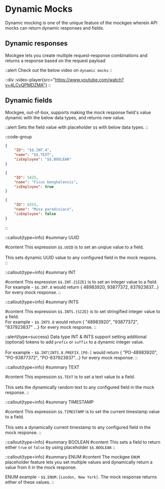 # Dynamic Mocks

Dynamic mocking is one of the unique feature of the mockgee wherein API mocks can return dynamic responses and fields.

## Dynamic responses

Mockgee lets you create multiple request-response combinations and returns a response based on the request payload

::alert
Check out the below video on `dynamic mocks`
::

::div
 :video-player{src="https://www.youtube.com/watch?v=4LCvQPMDZMA"}
::



## Dynamic fields

Mockgee, out-of-box, supports making the mock response field's value dynamic with the below data types, and  returns new value.

::alert
Sets the field value with placeholder `$$` with below data types.
::


::code-group
```json [Dynamic Fields]
{
    "ID": "$$.INT.4",
    "name": "$$.TEXT",
    "isEmployee": "$$.BOOLEAN"
}
```

```json [Response 1]
{
    "ID": 5425,
    "name": "Ficus benghalensis",
    "isEmployee": true
}
```

```json [Response 2]
{
    "ID": 6353,
    "name": "Musa paradisiaca",
    "isEmployee": false
}
```
::


::callout{type=info}
#summary
UUID

#content
This expression `$$.UUID` is to set an unqiue value to a field.
<br>
<br>
This sets dynamic UUID value to any configured field in the mock respons.
::

::callout{type=info}
#summary
INT

#content
This expression `$$.INT.{SIZE}` is to set an integer value to a field.
<br>
For example - `$$.INT.8` would return  { 48983920, 93877372, 837923837...} for every mock response.
::

::callout{type=info}
#summary
INTS

#content
This expression `$$.INTS.{SIZE}` is to set stringified integer value to a field. 
<br>
For example - `$$.INTS.8` would return  { "48983920", "93877372", "837923837" ...} for every mock response.
::

::alert{type=success}
Data type INT & INTS support setting additional (optional) tokens to add `prefix` or `suffix` to a dynamic integer value.
<br>
<br>
For example - `$$.INT|INTS.8.PREFIX.[PO-]` would return  { "PO-48983920", "PO-93877372", "PO-837923837"...} for every mock response.
::

::callout{type=info}
#summary
TEXT

#content
This expression `$$.TEXT` is to set a text value to a field.
<br>
<br>
This sets the dynamically random text to any configured field in the mock response.
::

::callout{type=info}
#summary
TIMESTAMP

#content
This expression `$$.TIMESTAMP` is to set the current timestamp value to a field.
<br>
<br>
This sets a dynamically current timestamp to any configured field in the mock response.
::

::callout{type=info}
#summary
BOOLEAN
#content
This sets a field to return either `true` or `false` by using placeholder `$$.BOOLEAN`
::

::callout{type=info}
#summary
ENUM
#content
The mockgee `ENUM` placeholder feature lets you set multiple values and dynamically return a value from it in the mock response.

ENUM example - `$$.ENUM.[London, New York]`. The mock response returns either of these values.
::
